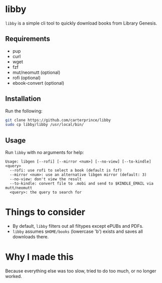 # libby

`libby` is a simple cli tool to quickly download books from Library Genesis.

## Requirements

- pup
- curl
- wget
- fzf
- mut/neomutt (optional)
- rofi (optional)
- ebook-convert (optional)

## Installation

Run the following:

```bash
git clone https://github.com/carterprince/libby
sudo cp libby/libby /usr/local/bin/
```

## Usage

Run `libby` with no arguments for help:

```
Usage: libgen [--rofi] [--mirror <num>] [--no-view] [--to-kindle] <query>
  --rofi: use rofi to select a book (default is fzf)
  --mirror <num>: use an alternative libgen mirror (default: 3)
  --no-view: don't view the result
  --to-kindle: convert file to .mobi and send to $KINDLE_EMAIL via mutt/neomutt
  <query>: the query to search for
```

# Things to consider

- By default, `libby` filters out all filtypes except ePUBs and PDFs.
- `libby` assumes `$HOME/books` (lowercase 'b') exists and saves all downloads there.

# Why I made this

Because everything else was too slow, tried to do too much, or no longer worked.

